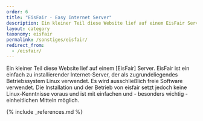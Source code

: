 ```yaml
---
order: 6
title: "EisFair - Easy Internet Server"
description: Ein kleiner Teil diese Website lief auf einem EisFair Server.
layout: category
taxonomy: eisfair
permalink: /sonstiges/eisfair/
redirect_from:
  - /eisfair/
--- 
```

Ein kleiner Teil diese Website lief auf einem [EisFair] Server.
EisFair ist ein einfach zu installierender Internet-Server, der als zugrundeliegendes Betriebssystem Linux verwendet. Es wird ausschließlich freie Software verwendet. Die Installation und der Betrieb von eisfair setzt jedoch keine Linux-Kenntnisse voraus und ist mit einfachen und - besonders wichtig - einheitlichen Mitteln möglich.


<!--
##System Info
<iframe title="Eisfair Status" src="" data-src="http://www.thomas-wetterer.de/SysInfo/index.php?template=aq" width="100%" height="864" class="lazyload"> </iframe>

##Temperatur

###Letzten 24 Stunden
{% include wetty/image.html class="center" path="http://www.thomas-wetterer.de/eistemp/graph/day3.png" width=715 height=279 %}

###Letzten 7 Tage
{% include wetty/image.html class="center" path="http://www.thomas-wetterer.de/eistemp/graph/week3.png" width=715 height=279 %}

###Letztes Jahr
{% include wetty/image.html class="center" path="http://www.thomas-wetterer.de/eistemp/graph/year3.png" width=715 height=279 %}
-->

{% include _references.md %}